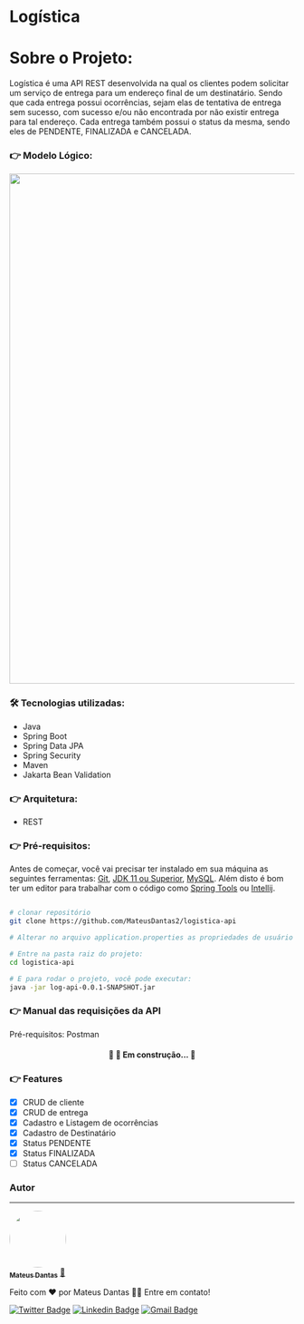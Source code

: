 # Logística

# Sobre o Projeto:

Logística é uma API REST desenvolvida na qual os clientes podem solicitar um serviço de entrega para um endereço final de um destinatário. Sendo que cada entrega possui ocorrências, sejam elas de tentativa de entrega sem sucesso, com sucesso e/ou não encontrada por não existir entrega para tal endereço. Cada entrega também possui o status da mesma, sendo eles de PENDENTE, FINALIZADA e CANCELADA.

### 👉 Modelo Lógico:

<div align="center">
<img src="https://user-images.githubusercontent.com/86339839/171658045-771dc23f-208f-4003-bfef-1c16d3dda28b.png" width="900px" />
</div>


### 🛠 Tecnologias utilizadas:
- Java
- Spring Boot
- Spring Data JPA
- Spring Security
- Maven
- Jakarta Bean Validation

### 👉 Arquitetura:
- REST

### 👉 Pré-requisitos:

Antes de começar, você vai precisar ter instalado em sua máquina as seguintes ferramentas:
[Git](https://git-scm.com), [JDK 11 ou Superior](https://jdk.java.net/18/), [MySQL](https://dev.mysql.com/downloads/mysql/). 
Além disto é bom ter um editor para trabalhar com o código como [Spring Tools](https://spring.io/tools) ou [Intellij](jetbrains.com/idea/download/#section=windows).

```bash

# clonar repositório
git clone https://github.com/MateusDantas2/logistica-api

# Alterar no arquivo application.properties as propriedades de usuário e senha passando a senha de seu banco de dados local

# Entre na pasta raiz do projeto:
cd logistica-api

# E para rodar o projeto, você pode executar:
java -jar log-api-0.0.1-SNAPSHOT.jar
```
### 👉 Manual das requisições da API
Pré-requisitos: Postman


<h4 align="center"> 
	🚧 🚀 Em construção...  🚧
</h4>

### 👉 Features

- [x] CRUD de cliente
- [x] CRUD de entrega
- [x] Cadastro e Listagem de ocorrências
- [x] Cadastro de Destinatário
- [x] Status PENDENTE
- [x] Status FINALIZADA
- [ ] Status CANCELADA 

### Autor
---

<a href="author/mateus">
 <img style="border-radius: 50%;" src="https://user-images.githubusercontent.com/86339839/171701355-709f003e-0bbe-4203-912c-70f6cb9eade6.jpeg" width="100px;" alt=""/>
 <br />
 <sub><b>Mateus Dantas</b></sub></a> <a href="author/mateus" title="Api">🚀</a>


Feito com ❤️ por Mateus Dantas 👋🏽 Entre em contato!

[![Twitter Badge](https://img.shields.io/badge/-@MateusDantasMa1-1ca0f1?style=flat-square&labelColor=1ca0f1&logo=twitter&logoColor=white&link=https://twitter.com/MateusDantasMa1)](https://twitter.com/MateusDantasMa1) [![Linkedin Badge](https://img.shields.io/badge/-Mateus-blue?style=flat-square&logo=Linkedin&logoColor=white&link=https://www.linkedin.com/in/mateus-dantas-marques/)](https://www.linkedin.com/in/mateus-dantas-marques/) 
[![Gmail Badge](https://img.shields.io/badge/-mateusdantas.dev@gmail.com-c14438?style=flat-square&logo=Gmail&logoColor=white&link=mailto:mateusdantas.dev@gmail.com)](mailto:mateusdantas.dev@gmail.com)
